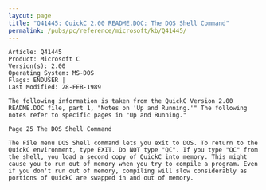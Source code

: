 ```yaml
---
layout: page
title: "Q41445: QuickC 2.00 README.DOC: The DOS Shell Command"
permalink: /pubs/pc/reference/microsoft/kb/Q41445/
---
```


	Article: Q41445
	Product: Microsoft C
	Version(s): 2.00
	Operating System: MS-DOS
	Flags: ENDUSER |
	Last Modified: 28-FEB-1989
	
	The following information is taken from the QuickC Version 2.00
	README.DOC file, part 1, "Notes on 'Up and Running.'" The following
	notes refer to specific pages in "Up and Running."
	
	Page 25 The DOS Shell Command
	
	The File menu DOS Shell command lets you exit to DOS. To return to the
	QuickC environment, type EXIT. Do NOT type "QC". If you type "QC" from
	the shell, you load a second copy of QuickC into memory. This might
	cause you to run out of memory when you try to compile a program. Even
	if you don't run out of memory, compiling will slow considerably as
	portions of QuickC are swapped in and out of memory.
